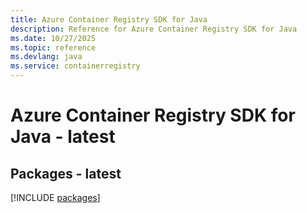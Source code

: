```yaml
---
title: Azure Container Registry SDK for Java
description: Reference for Azure Container Registry SDK for Java
ms.date: 10/27/2025
ms.topic: reference
ms.devlang: java
ms.service: containerregistry
---
```

# Azure Container Registry SDK for Java - latest
## Packages - latest
[!INCLUDE [packages](container-registry-index.md)]